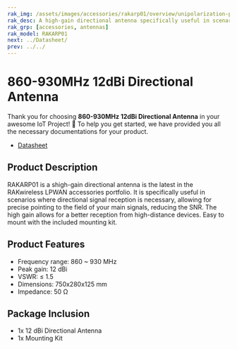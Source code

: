 ```yaml
---
rak_img: /assets/images/accessories/rakarp01/overview/unipolarization-plate.png
rak_desc: A high-gain directional antenna specifically useful in scenarios where directional signal reception is necessary.
rak_grp: [accessories, antennas]
rak_model: RAKARP01
next: ../Datasheet/
prev: ../../
---
```


# 860-930MHz 12dBi Directional Antenna

Thank you for choosing **860-930MHz 12dBi Directional Antenna** in your awesome IoT Project! 🎉 To help you get started, we have provided you all the necessary documentations for your product.

* [Datasheet](../Datasheet/)

## Product Description

RAKARP01 is a shigh-gain directional antenna is the latest in the RAKwireless LPWAN accessories portfolio. It is specifically useful in scenarios where directional signal reception is necessary, allowing for precise pointing to the field of your main signals, reducing the SNR. The high gain allows for a better reception from high-distance devices. Easy to mount with the included mounting kit.

## Product Features

- Frequency range: 860 ~ 930&nbsp;MHz
- Peak gain: 12&nbsp;dBi
- VSWR: ≤ 1.5
- Dimensions: 750x280x125&nbsp;mm
- Impedance: 50&nbsp;Ω

## Package Inclusion

- 1x 12&nbsp;dBi Directional Antenna
- 1x Mounting Kit
